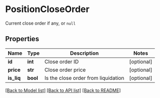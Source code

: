 # PositionCloseOrder

Current close order if any, or `null`
## Properties
Name | Type | Description | Notes
------------ | ------------- | ------------- | -------------
**id** | **int** | Close order ID | [optional] 
**price** | **str** | Close order price | [optional] 
**is_liq** | **bool** | Is the close order from liquidation | [optional] 

[[Back to Model list]](../README.md#documentation-for-models) [[Back to API list]](../README.md#documentation-for-api-endpoints) [[Back to README]](../README.md)


